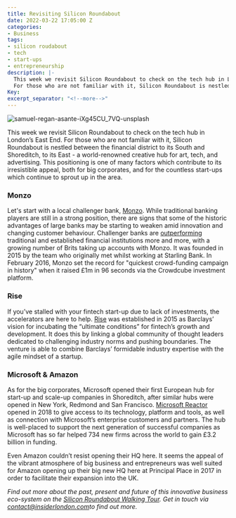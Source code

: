 ```yaml
---
title: Revisiting Silicon Roundabout
date: 2022-03-22 17:05:00 Z
categories:
- Business
tags:
- silicon roudabout
- tech
- start-ups
- entrepreneurship
description: |-
  This week we revisit Silicon Roundabout to check on the tech hub in London’s East End.
  For those who are not familiar with it, Silicon Roundabout is nestled between the financial district to its South and Shoreditch, to its East - a world-renowned creative hub for art, tech, and advertising. This positioning is one of many factors which contribute to its irresistible appeal, both for big corporates, and for the countless start-ups which continue to sprout up in the area.
Key: 
excerpt_separator: "<!--more-->"
---
```


![samuel-regan-asante-iXg45CU_7VQ-unsplash](/uploads/samuel-regan-asante-iXg45CU_7VQ-unsplash.jpg)

This week we revisit Silicon Roundabout to check on the tech hub in London’s East End.
For those who are not familiar with it, Silicon Roundabout is nestled between the financial district to its South and Shoreditch, to its East - a world-renowned creative hub for art, tech, and advertising. This positioning is one of many factors which contribute to its irresistible appeal, both for big corporates, and for the countless start-ups which continue to sprout up in the area.

<!--more-->

### Monzo 

Let's start with a local challenger bank, [Monzo](https://monzo.com/i/monzo-account). While traditional banking players are still in a strong position, there are signs that some of the historic advantages of large banks may be starting to weaken amid innovation and changing customer behaviour. Challenger banks are [outperforming](https://www.cityam.com/the-monzo-effect-challenger-banks-make-life-increasingly-difficult-for-traditional-high-street-rivals/) traditional and established financial institutions more and more, with a growing number of Brits taking up accounts with Monzo. It was founded in 2015 by the team who originally met whilst working at Starling Bank. In February 2016, Monzo set the record for "quickest crowd-funding campaign in history" when it raised £1m in 96 seconds via the Crowdcube investment platform. 

### Rise

If you’ve stalled with your fintech start-up due to lack of investments, the accelerators are here to help. [Rise](https://home.barclays/who-we-are/innovation/barclays-accelerator/companies/) was established in 2015 as Barclays’ vision for incubating the “ultimate conditions” for fintech’s growth and development. It does this by linking a global community of thought leaders dedicated to challenging industry norms and pushing boundaries. The venture is able to combine Barclays’ formidable industry expertise with the agile mindset of a startup. 


### Microsoft & Amazon 

As for the big corporates, Microsoft opened their first European hub for start-up and scale-up companies in Shoreditch,  after similar hubs were opened in New York, Redmond and San Francisco. [Microsoft Reactor](https://news.microsoft.com/en-gb/2018/02/23/inside-microsofts-new-20m-uk-reactor/) opened in 2018 to give access to its technology, platform and tools, as well as connection with Microsoft’s enterprise customers and partners. The hub is well-placed to support the next generation of successful companies as Microsoft has so far helped 734 new firms across the world to gain £3.2 billion in funding.

Even Amazon couldn’t resist opening their HQ here. It seems the appeal of the vibrant atmosphere of big business and entrepreneurs was well suited for Amazon opening up their big new HQ here at Principal Place in 2017 in order to facilitate their expansion into the UK. 


*Find out more about the past, present and future of this innovative business eco-system on the [Silicon Roundabout Walking Tour](https://www.insiderlondon.com/london/educational-tours/silicon-roundabout-and-tech-city-tour/). Get in touch via <a href="mailto:contact@insiderlondon.com">contact@insiderlondon.com</a>to find out more.*



